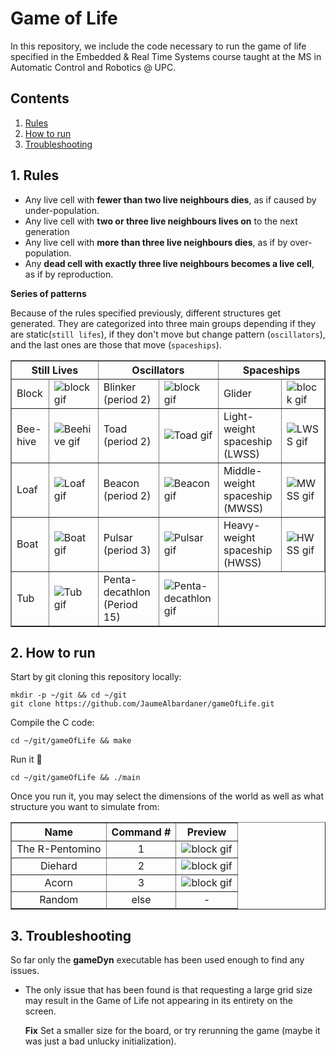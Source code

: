 <!-- Readme file made by Coder 1 -->

# Game of Life

In this repository, we include the code necessary to run the game of life specified in the Embedded & Real Time Systems course taught at the MS in Automatic Control and Robotics @ UPC.

## Contents

1. [Rules](#1-rules)
2. [How to run](#2-how-to-run)
3. [Troubleshooting](#3-troubleshooting)

## 1. Rules

- Any live cell with **fewer than two live neighbours dies**, as if caused by under-population.
- Any live cell with **two or three live neighbours lives on** to the next generation
- Any live cell with **more than three live neighbours dies**, as if by over-population.
- Any **dead cell with exactly three live neighbours becomes a live cell**, as if by reproduction.

**Series of patterns**

Because of the rules specified previously, different structures get generated. They are categorized into three main groups depending if they are static(`still lifes`), if they don't move but change pattern (`oscillators`), and the last ones are those that move (`spaceships`).

<center>
<table border= 1px width  ="70%">
    <thead>
        <tr> 
            <th colspan=2><center>Still Lives</th>
            <th colspan=2><center>Oscillators</th>
            <th colspan=2><center>Spaceships</th>
        </tr>
    </thead>
    <tbody>
        <tr>
            <td>Block</td>
            <td><img alt="block gif" src="https://upload.wikimedia.org/wikipedia/commons/9/96/Game_of_life_block_with_border.svg" />
            </td>
            <td>Blinker (period 2)</td>
            <td><img alt="block gif" src="https://upload.wikimedia.org/wikipedia/commons/9/95/Game_of_life_blinker.gif" />
            </td>
            <td>Glider</td>
            <td><img alt="block gif" src="https://upload.wikimedia.org/wikipedia/commons/f/f2/Game_of_life_animated_glider.gif" />
            </td>
        </tr>
        <!-- Row 2 -->
        <tr> 
            <td>Bee-hive</td>
            <td><img alt="Beehive gif" src="https://upload.wikimedia.org/wikipedia/commons/6/67/Game_of_life_beehive.svg" />
            </td>
            <td>Toad (period 2)</td>
            <td><img alt="Toad gif" src="https://upload.wikimedia.org/wikipedia/commons/1/12/Game_of_life_toad.gif" />
            </td>
            <td>Light-weight spaceship (LWSS)</td>
            <td><img alt="LWSS gif" src="https://upload.wikimedia.org/wikipedia/commons/3/37/Game_of_life_animated_LWSS.gif" />
            </td>
        </tr>
        <!-- Row 3 -->
        <tr>
            <td>Loaf</td>
            <td><img alt="Loaf gif" src="https://upload.wikimedia.org/wikipedia/commons/f/f4/Game_of_life_loaf.svg" />
            </td>
            <td>Beacon (period 2)</td>
            <td><img alt="Beacon gif" src="https://upload.wikimedia.org/wikipedia/commons/1/1c/Game_of_life_beacon.gif" />
            </td>
            <td>Middle-weight spaceship (MWSS)</td>
            <td><img alt="MWSS gif" src="https://upload.wikimedia.org/wikipedia/commons/4/4e/Animated_Mwss.gif" />
            </td>
        </tr>
        <!-- Row 4 -->
        <tr>
            <td>Boat</td>
            <td><img alt="Boat gif" src="https://upload.wikimedia.org/wikipedia/commons/7/7f/Game_of_life_boat.svg" />
            </td>
            <td>Pulsar (period 3)</td>
            <td><img alt="Pulsar gif" src="https://upload.wikimedia.org/wikipedia/commons/0/07/Game_of_life_pulsar.gif" />
            </td>
            <td>Heavy-weight spaceship (HWSS) </td>
            <td><img alt="HWSS gif" src="https://upload.wikimedia.org/wikipedia/commons/4/4f/Animated_Hwss.gif" />
            </td>
        </tr>
        <!-- Row 5 -->
        <tr>
            <td>Tub</td>
            <td><img alt="Tub gif" src="https://upload.wikimedia.org/wikipedia/commons/3/31/Game_of_life_flower.svg" />
            </td>
            <td>Penta-decathlon (Period 15)</td>
            <td><img alt="Penta-decathlon gif" src="https://upload.wikimedia.org/wikipedia/commons/f/fb/I-Column.gif" />
            </td>
        </tr>
    </tbody>
</table>
</center>


## 2. How to run
Start by git cloning this repository locally:
```
mkdir -p ~/git && cd ~/git
git clone https://github.com/JaumeAlbardaner/gameOfLife.git
```

Compile the C code:
```
cd ~/git/gameOfLife && make
```

Run it :tada:

``` 
cd ~/git/gameOfLife && ./main
```

Once you run it, you may select the dimensions of the world as well as what structure you want to simulate from:

<center>
<table border= 1px>
    <thead>
        <tr> 
            <th><center>Name</th>
            <th><center>Command #</th>
            <th><center>Preview</th>
        </tr>
    </thead>
    <tbody>
        <tr>
            <td><center>The R-Pentomino</td>
            <td><center>1</td>
            <td><center><img alt="block gif" src="https://upload.wikimedia.org/wikipedia/commons/1/1c/Game_of_life_fpento.svg" />
            </td>
        </tr>
        <tr>
            <td><center>Diehard</td>
            <td><center>2</td>
            <td><center><img alt="block gif" src="https://upload.wikimedia.org/wikipedia/commons/9/99/Game_of_life_diehard.svg" />
            </td>
        </tr>
        <tr>
            <td><center>Acorn</td>
            <td><center>3</td>
            <td><center><img alt="block gif" src="https://upload.wikimedia.org/wikipedia/commons/b/b9/Game_of_life_acorn.svg" />
            </td>
        </tr>
        <tr>
            <td><center>Random</td>
            <td><center>else</td>
            <td><center>-
            </td>
        </tr>
    </tbody>
</table>
</center>

## 3. Troubleshooting

So far only the **gameDyn** executable has been used enough to find any issues.

* The only issue that has been found is that requesting a large grid size may result in the Game of Life not appearing in its entirety on the screen. 

    **Fix** Set a smaller size for the board, or try rerunning the game (maybe it was just a bad unlucky initialization).